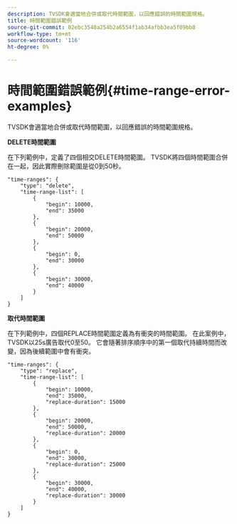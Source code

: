 ```yaml
---
description: TVSDK會適當地合併或取代時間範圍，以回應錯誤的時間範圍規格。
title: 時間範圍錯誤範例
source-git-commit: 02ebc3548a254b2a6554f1ab34afbb3ea5f09bb8
workflow-type: tm+mt
source-wordcount: '116'
ht-degree: 0%

---
```


# 時間範圍錯誤範例{#time-range-error-examples}

TVSDK會適當地合併或取代時間範圍，以回應錯誤的時間範圍規格。

**DELETE時間範圍**

在下列範例中，定義了四個相交DELETE時間範圍。 TVSDK將四個時間範圍合併在一起，因此實際刪除範圍是從0到50秒。

```
"time-ranges": {
    "type": "delete",
    "time-range-list": [
        {
            "begin": 10000,
            "end": 35000
        },
        {
            "begin": 20000,
            "end": 50000
        },
        {
            "begin": 0,
            "end": 30000
        },
        {
            "begin": 30000,
            "end": 40000
        }
    ]
}
```

**取代時間範圍**

在下列範例中，四個REPLACE時間範圍定義為有衝突的時間範圍。 在此案例中，TVSDK以25s廣告取代0至50。 它會隨著排序順序中的第一個取代持續時間而改變，因為後續範圍中會有衝突。

```
"time-ranges": {
    "type": "replace",
    "time-range-list": [
        {
            "begin": 10000,
            "end": 35000,
            "replace-duration": 15000
        },
        {
            "begin": 20000,
            "end": 50000,
            "replace-duration": 20000
        },
        {
            "begin": 0,
            "end": 30000,
            "replace-duration": 25000
        },
        {
            "begin": 30000,
            "end": 40000,
            "replace-duration": 30000
        }
    ]
}
```
